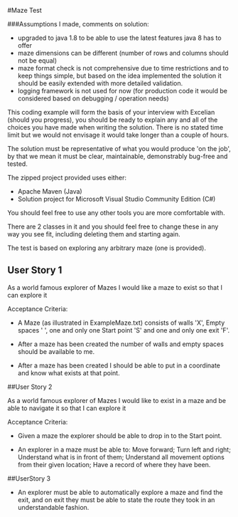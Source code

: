#Maze Test


###Assumptions I made, comments on solution:
- upgraded to java 1.8 to be able to use the latest features java 8 has to offer
- maze dimensions can be different (number of rows and columns should not be equal)
- maze format check is not comprehensive due to time restrictions and to keep things simple, 
  but based on the idea implemented the solution it should be easily extended with more detailed validation.
- logging framework is not used for now (for production code it would be considered based on debugging / operation needs)


This coding example will form the basis of your interview with Excelian (should you progress), you should be ready to explain any and all of the choices you have made when writing the solution.
There is no stated time limit but we would not envisage it would take longer than a couple of hours.

The solution must be representative of what you would produce 'on the job', by that we mean it must be clear, maintainable, demonstrably bug-free and tested.

The zipped project provided uses either:
* Apache Maven (Java)
* Solution project for Microsoft Visual Studio Community Edition (C#)

You should feel free to use any other tools you are more comfortable with.  

There are 2 classes in it and you should feel free to change these in any way you see fit, including deleting them and starting again.

The test is based on exploring any arbitrary maze (one is provided).

## User Story 1

As a world famous explorer of Mazes I would like a maze to exist so that I can explore it

Acceptance Criteria:

* A Maze (as illustrated in ExampleMaze.txt) consists of walls 'X', Empty spaces ' ', one and only one Start point 'S' and one and only one exit 'F'.

* After a maze has been created the number of walls and empty spaces should be available to me.

* After a maze has been created I should be able to put in a coordinate and know what exists at that point.


##User Story 2

As a world famous explorer of Mazes I would like to exist in a maze and be able to navigate it so that I can explore it

Acceptance Criteria:

* Given a maze the explorer should be able to drop in to the Start point.

* An explorer in a maze must be able to:
    Move forward;
    Turn left and right;
    Understand what is in front of them;
    Understand all movement options from their given location;
    Have a record of where they have been.


##UserStory 3
* An explorer must be able to automatically explore a maze and find the exit, and on exit they must be able to state the route they took in an understandable fashion.
